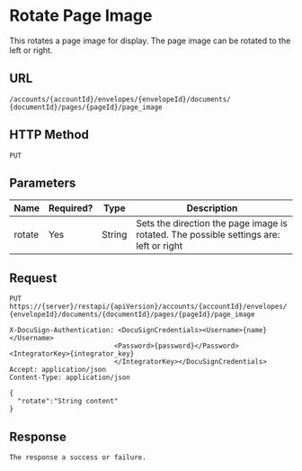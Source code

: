 # Rotate Page Image

This rotates a page image for display. The page image can be rotated to the left or right.

## URL

    /accounts/{accountId}/envelopes/{envelopeId}/documents/
    {documentId}/pages/{pageId}/page_image

## HTTP Method

    PUT

## Parameters

|Name|Required?|Type|Description|
|----|---------|----|-----------|
|rotate|Yes|String|Sets the direction the page image is rotated. The possible settings are: left or right|

## Request

    PUT https://{server}/restapi/{apiVersion}/accounts/{accountId}/envelopes/
    {envelopeId}/documents/{documentId}/pages/{pageId}/page_image
    
    X-DocuSign-Authentication: <DocuSignCredentials><Username>{name}</Username>
                              <Password>{password}</Password><IntegratorKey>{integrator_key}
                              </IntegratorKey></DocuSignCredentials>
    Accept: application/json
    Content-Type: application/json
    
    {
      "rotate":"String content"
    }

## Response

    The response a success or failure.
